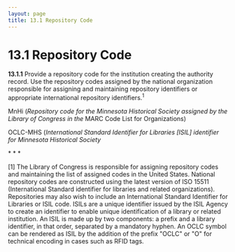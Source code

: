 ```yaml
---
layout: page
title: 13.1 Repository Code
---
```

# 13.1 Repository Code

**13.1.1** Provide a repository code for the institution creating the authority record. Use the repository codes assigned by the national organization responsible for assigning and maintaining repository identifiers or appropriate international repository identifiers.<sup>1</sup>

<p class="dacs-example">MnHi (<em>Repository code for the Minnesota Historical Society assigned by the Library of Congress in the</em> MARC Code List for Organizations)</p>
<p class="dacs-example">OCLC-MHS (<em>International Standard Identifier for Libraries [ISIL] identifier for Minnesota Historical Society</em></p>
* * *

[1] The Library of Congress is responsible for assigning repository codes and maintaining the list of assigned codes in the United States. National repository codes are constructed using the latest version of ISO 15511 (International Standard identifier for libraries and related organizations). Repositories may also wish to include an International Standard Identifier for Libraries or ISIL code. ISILs are a unique identifier issued by the ISIL Agency to create an identifier to enable unique identification of a library or related institution. An ISIL is made up by two components: a prefix and a library identifier, in that order, separated by a mandatory hyphen. An OCLC symbol can be rendered as ISIL by the addition of the prefix "OCLC" or "O" for technical encoding in cases such as RFID tags.



